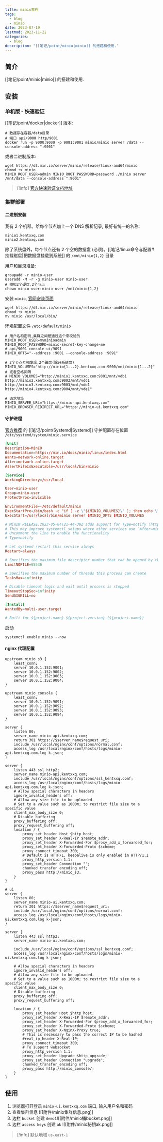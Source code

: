 ```yaml
---
title: minio教程
tags:
  - blog
  - minio
date: 2023-07-19
lastmod: 2023-11-22
categories:
  - blog
description: "[[笔记/point/minio|minio]] 的搭建和使用."
---
```


## 简介

[[笔记/point/minio|minio]] 的搭建和使用.

## 安装

### 单机版 - 快速验证

[[笔记/point/docker|docker]] 版本:

```shell
# 数据存在容器/data目录
# 端口 api/9000 http/9001
docker run -p 9000:9000 -p 9001:9001 minio/minio server /data --console-address ":9001"
```

或者二进制版本:

```shell
wget https://dl.min.io/server/minio/release/linux-amd64/minio
chmod +x minio
MINIO_ROOT_USER=admin MINIO_ROOT_PASSWORD=password ./minio server /mnt/data --console-address ":9001"
```

> [!info]
> [官方快速验证文档地址](https://min.io/download)

### 集群部署

#### 二进制安装

我有 2 个机器。给每个节点加上一个 DNS 解析记录, 最好有统一的名称:

```shell
minio1.kentxxq.com
minio2.kentxxq.com
```

除了系统盘外，每个节点还有 2 个空的数据盘 (必须)。[[笔记/linux命令与配置#挂载磁盘|把数据盘挂载到系统]] 的 `/mnt/minio{1,2}` 目录

用户和目录准备:

```shell
groupadd -r minio-user
useradd -M -r -g minio-user minio-user
# 模拟2个硬盘,2个节点
chown minio-user:minio-user /mnt/minio{1,2}
```

安装 `minio`, [官网安装页面](https://min.io/download#/linux)

```shell
wget https://dl.min.io/server/minio/release/linux-amd64/minio
chmod +x minio
mv minio /usr/local/bin/
```

环境配置文件 `/etc/default/minio`

```shell
# 用户名和密码,集群之间是通过这个来校验的
MINIO_ROOT_USER=myminioadmin
MINIO_ROOT_PASSWORD=minio-secret-key-change-me
# api/9001 console-ui/9091
MINIO_OPTS="--address :9001 --console-address :9091"

# 2个节点互相发现,2个磁盘(除开系统盘)
MINIO_VOLUMES="http://minio{1...2}.kentxxq.com:9000/mnt/minio{1...2}"
# 或者空格间隔
# MINIO_VOLUMES="http://minio1.kentxxq.com:9001/mnt/vdb1 http://minio2.kentxxq.com:9002/mnt/vdc1 http://minio3.kentxxq.com:9003/mnt/vdd1 http://minio4.kentxxq.com:9004/mnt/vde1"

# 请求地址
MINIO_SERVER_URL="https://minio-api.kentxxq.com"
MINIO_BROWSER_REDIRECT_URL="https://minio-ui.kentxxq.com"
```

#### 守护进程

[官方推荐](https://min.io/docs/minio/linux/operations/install-deploy-manage/deploy-minio-single-node-multi-drive.html#id5) 的 [[笔记/point/Systemd|Systemd]] 守护配置存在位置 `/etc/systemd/system/minio.service`

```toml
[Unit]
Description=MinIO
Documentation=https://min.io/docs/minio/linux/index.html
Wants=network-online.target
After=network-online.target
AssertFileIsExecutable=/usr/local/bin/minio

[Service]
WorkingDirectory=/usr/local

User=minio-user
Group=minio-user
ProtectProc=invisible

EnvironmentFile=-/etc/default/minio
ExecStartPre=/bin/bash -c "if [ -z \"${MINIO_VOLUMES}\" ]; then echo \"Variable MINIO_VOLUMES not set in /etc/default/minio\"; exit 1; fi"
ExecStart=/usr/local/bin/minio server $MINIO_OPTS $MINIO_VOLUMES

# MinIO RELEASE.2023-05-04T21-44-30Z adds support for Type=notify (https://www.freedesktop.org/software/systemd/man/systemd.service.html#Type=)
# This may improve systemctl setups where other services use `After=minio.server`
# Uncomment the line to enable the functionality
# Type=notify

# Let systemd restart this service always
Restart=always

# Specifies the maximum file descriptor number that can be opened by this process
LimitNOFILE=65536

# Specifies the maximum number of threads this process can create
TasksMax=infinity

# Disable timeout logic and wait until process is stopped
TimeoutStopSec=infinity
SendSIGKILL=no

[Install]
WantedBy=multi-user.target

# Built for ${project.name}-${project.version} (${project.name})
```

启动

```shell
systemctl enable minio --now
```

#### nginx 代理配置

```nginx
upstream minio_s3 {
    least_conn;
    server 10.0.1.152:9001;
    server 10.0.1.152:9002;
    server 10.0.1.152:9003;
    server 10.0.1.152:9004;
}

upstream minio_console {
    least_conn;
    server 10.0.1.152:9091;
    server 10.0.1.152:9092;
    server 10.0.1.152:9093;
    server 10.0.1.152:9094;
}

server {
    listen 80;
    server_name minio-api.kentxxq.com;
    return 301 https://$server_name$request_uri;
    include /usr/local/nginx/conf/options/normal.conf;
    access_log /usr/local/nginx/conf/hosts/logs/minio-api.kentxxq.com.log k-json;
}

server {
    listen 443 ssl http2;
    server_name minio-api.kentxxq.com;
    include /usr/local/nginx/conf/options/ssl_kentxxq.conf;
    access_log /usr/local/nginx/conf/hosts/logs/minio-api.kentxxq.com.log k-json;
    # Allow special characters in headers
    ignore_invalid_headers off;
    # Allow any size file to be uploaded.
    # Set to a value such as 1000m; to restrict file size to a specific value
    client_max_body_size 0;
    # Disable buffering
    proxy_buffering off;
    proxy_request_buffering off;
    location / {
        proxy_set_header Host $http_host;
        proxy_set_header X-Real-IP $remote_addr;
        proxy_set_header X-Forwarded-For $proxy_add_x_forwarded_for;
        proxy_set_header X-Forwarded-Proto $scheme;
        proxy_connect_timeout 300;
        # Default is HTTP/1, keepalive is only enabled in HTTP/1.1
        proxy_http_version 1.1;
        proxy_set_header Connection "";
        chunked_transfer_encoding off;
        proxy_pass http://minio_s3;
    }
}

# ui
server {
    listen 80;
    server_name minio-ui.kentxxq.com;
    return 301 https://$server_name$request_uri;
    include /usr/local/nginx/conf/options/normal.conf;
    access_log /usr/local/nginx/conf/hosts/logs/minio-ui.kentxxq.com.log k-json;
}

server {
    listen 443 ssl http2;
    server_name minio-ui.kentxxq.com;

    include /usr/local/nginx/conf/options/ssl_kentxxq.conf;
    access_log /usr/local/nginx/conf/hosts/logs/minio-ui.kentxxq.com.log k-json;

    # Allow special characters in headers
    ignore_invalid_headers off;
    # Allow any size file to be uploaded.
    # Set to a value such as 1000m; to restrict file size to a specific value
    client_max_body_size 0;
    # Disable buffering
    proxy_buffering off;
    proxy_request_buffering off;

    location / {
        proxy_set_header Host $http_host;
        proxy_set_header X-Real-IP $remote_addr;
        proxy_set_header X-Forwarded-For $proxy_add_x_forwarded_for;
        proxy_set_header X-Forwarded-Proto $scheme;
        proxy_set_header X-NginX-Proxy true;
        # This is necessary to pass the correct IP to be hashed
        #real_ip_header X-Real-IP;
        proxy_connect_timeout 300;
        # To support websocket
        proxy_http_version 1.1;
        proxy_set_header Upgrade $http_upgrade;
        proxy_set_header Connection "upgrade";
        chunked_transfer_encoding off;
        proxy_pass http://minio_console/;
    }
}
```

## 使用

1. 浏览器打开登录 `minio-ui.kentxxq.com` 端口, 输入用户名和密码
2. 查看集群信息 ![[附件/minio集群信息.png]]
3. 边栏 `bucket` 创建 `demo1`![[附件/minio桶bucket.png]]
4. 边栏 `access keys` 创建 `ak` ![[附件/minio秘钥ak.png]]


> [!info]
> 默认地域 `us-east-1`
